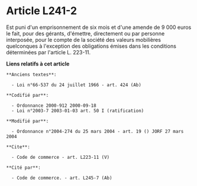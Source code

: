 # Article L241-2

Est puni d'un emprisonnement de six mois et d'une amende de 9 000 euros le fait, pour des gérants, d'émettre, directement ou
par personne interposée, pour le compte de la société des valeurs mobilières quelconques à l'exception des obligations émises
dans les conditions déterminées par l'article L. 223-11.

**Liens relatifs à cet article**

	**Anciens textes**:

	  - Loi n°66-537 du 24 juillet 1966 - art. 424 (Ab)

	**Codifié par**:

	  - Ordonnance 2000-912 2000-09-18
	  - Loi n°2003-7 2003-01-03 art. 50 I (ratification)

	**Modifié par**:

	  - Ordonnance n°2004-274 du 25 mars 2004 - art. 19 () JORF 27 mars 2004

	**Cite**:

	  - Code de commerce - art. L223-11 (V)

	**Cité par**:

	  - Code de commerce. - art. L245-7 (Ab)
